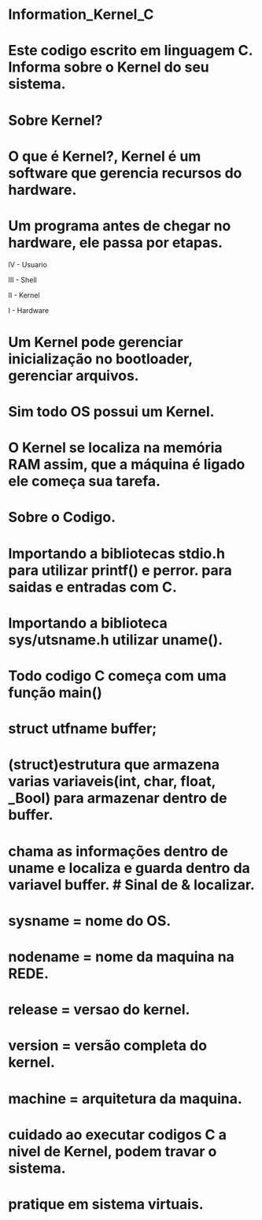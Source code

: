 # Information_Kernel_C
#
# Este codigo escrito em linguagem C. Informa sobre o Kernel do seu sistema.
#
# Sobre Kernel?
# O que é Kernel?, Kernel é um software que gerencia recursos do hardware.
# Um programa antes de chegar no hardware, ele passa por etapas.
IV - Usuario

III - Shell

II - Kernel

I - Hardware

# Um Kernel pode gerenciar inicialização no bootloader, gerenciar arquivos.
# Sim todo OS possui um Kernel.
# O Kernel se localiza na memória RAM assim, que a máquina é ligado ele começa sua tarefa.
#
# Sobre o Codigo.
# Importando a bibliotecas stdio.h para utilizar printf() e perror. para saidas e entradas com C.
# Importando a biblioteca sys/utsname.h utilizar uname().
#
# Todo codigo C começa com uma função main()
#
# struct utfname buffer; 
# (struct)estrutura que armazena varias variaveis(int, char, float, _Bool) para armazenar dentro de buffer.
# chama as informações dentro de uname e localiza e guarda dentro da variavel buffer.   # Sinal de & localizar.
#
# sysname = nome do OS.
# nodename = nome da maquina na REDE.
# release = versao do kernel.
# version = versão completa do kernel.
# machine = arquitetura da maquina.

# cuidado ao executar codigos C a nivel de Kernel, podem travar o sistema.
# pratique em sistema virtuais.
